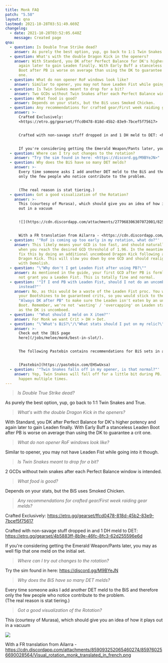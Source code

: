 ```yaml
---
title: Monk FAQ
patch: "5.58"
layout: qna
lastmod: 2021-10-28T03:51:49.669Z
changelog:
  - date: 2021-10-28T03:52:05.648Z
    message: Created page
qna:
  - question: Is Double True Strike dead?
    answer: As purely the best option, yup, go back to 1:1 Twin Snakes and True.
  - question: What's with the double Dragon Kick in the openers?
    answer: With Standard, you DK after Perfect Balance for DK's higher potency and
      again later to gain Leaden finally. With Early Buff a stanceless Leaden
      Boot after PB is worse on average than using the DK to guarantee a crit
      one.
  - question: What do non opener RoF windows look like?
    answer: Similar to opener, you may not have Leaden Fist while going into it though.
  - question: Is Twin Snakes meant to drop for a bit?
    answer: Two GCDs without Twin Snakes after each Perfect Balance window is intended.
  - question: What food is good?
    answer: Depends on your stats, but the BiS uses Smoked Chicken.
  - question: Any recommendations for crafted gear/First week raiding gear melds?
    answer: >-
      Crafted Exclusively:
      <https://etro.gg/gearset/ffcd0478-818d-45b2-83e9-7bcef5f75617>


      Crafted with non-savage stuff dropped in and 1 DH meld to DET: <https://etro.gg/gearset/4b5883ff-8b9e-46fc-8fc3-62d255596e6d>


      If you're considering getting the Emerald Weapon/Pants later, you may as well flip that one meld on the initial set.
  - question: Where can I try out changes to the rotation?
    answer: "Try the sim found in here: <https://discord.gg/M9BYeJN>"
  - question: Why does the BiS have so many DET melds?
    answer: >-
      Every time someone asks I add another DET meld to the BiS and therefore
      only the few people who notice contribute to the problem.


      (The real reason is stat tiering.)
  - question: Got a good visualization of the Rotation?
    answer: >-
      This (courtesy of Murasa), which should give you an idea of how it plays
      out in a vacuum 


      ![](https://cdn.discordapp.com/attachments/277968306307072001/825746336585482300/unknown.png)


      With a FR translation from Ailarra - <https://cdn.discordapp.com/attachments/859093252065460274/859760256690028564/Visual_rotation_monk_translated_in_french.png>
  - question: '"RoF is coming up too early in my rotation, what do?"'
    answer: This likely means your GCD is too fast, and should naturally fix itself
      when you reach the desired GCD threshold of 1.96. In the meantime, you can
      fix this by doing an additional uncomboed Dragon Kick following a previous
      Dragon Kick. This will slow you down by one GCD and should realign RoF
      with Demolish.
  - question: "\"Why don't I get Leaden Fist after using PB?\""
    answer: As mentioned in the guide, your first GCD after PB is formless so will
      not grant you a Leaden Fist. This is totally fine and normal.
  - question: '"If I end PB with Leaden Fist, should I not do an uncomboed Bootshine
      instead?"'
    answer: No, as this would be a waste of the Leaden Fist proc. You want all of
      your Bootshines to be guaranteed crits, so you would stick to the rule of
      "Always DK after PB" to make sure the Leaden isn't eaten by an uncomboed
      Boot. Remember, we're not 'wasting' / 'overcapping' on Leaden stacks here,
      as the DK is uncomboed.
  - question: '"What should I meld on X item?"'
    answer: For Monk we want Crit > DH > Det.
  - question: "\"What's BiS?\"/\"What stats should I put on my relic?\""
    answer: >-
      Check out the [BiS page
      here](/jobs/melee/monk/best-in-slot/).


      The following Pastebin contains recommendations for BiS sets in all three Ultimate fights, containing both Relic/Non-relic sets


      [Pastebin](https://pastebin.com/EHSwUxsa)
  - question: '"Twin Snakes falls off in my opener, is that normal?"'
    answer: Yep, Twin Snakes will fall off for a little bit during PB. This will
      happen multiple times.
---
```

> *Is Double True Strike dead?*

As purely the best option, yup, go back to 1:1 Twin Snakes and True.

> *What's with the double Dragon Kick in the openers?* 

With Standard, you DK after Perfect Balance for DK's higher potency and again later to gain Leaden finally. With Early Buff a stanceless Leaden Boot after PB is worse on average than using the DK to guarantee a crit one.

> *What do non opener RoF windows look like?*

Similar to opener, you may not have Leaden Fist while going into it though.

> *Is Twin Snakes meant to drop for a bit?*

2 GCDs without twin snakes after each Perfect Balance window is intended.

> *What food is good?*

Depends on your stats, but the BiS uses Smoked Chicken.

> *Any recommendations for crafted gear/First week raiding gear melds?*

Crafted Exclusively: <https://etro.gg/gearset/ffcd0478-818d-45b2-83e9-7bcef5f75617>

Crafted with non-savage stuff dropped in and 1 DH meld to DET: <https://etro.gg/gearset/4b5883ff-8b9e-46fc-8fc3-62d255596e6d>

If you're considering getting the Emerald Weapon/Pants later, you may as well flip that one meld on the initial set.

> *Where can I try out changes to the rotation?*

Try the sim found in here: <https://discord.gg/M9BYeJN>

> *Why does the BiS have so many DET melds?*

Every time someone asks I add another DET meld to the BiS and therefore only the few people who notice contribute to the problem.\
(The real reason is stat tiering.)

> *Got a good visualization of the Rotation?*

This (courtesy of Murasa), which should give you an idea of how it plays out in a vacuum 

![](https://cdn.discordapp.com/attachments/277968306307072001/825746336585482300/unknown.png)

With a FR translation from Ailarra - <https://cdn.discordapp.com/attachments/859093252065460274/859760256690028564/Visual_rotation_monk_translated_in_french.png>